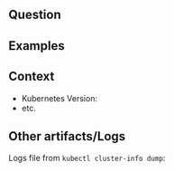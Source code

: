 ## Question

<!--- Please describe the behavior you are expecting -->


## Examples

<!--- Please provide examples related to provided question -->


## Context

<!--- Please provide any relevant information about your setup. This is important in case the issue is not reproducible except for under certain conditions. -->

* Kubernetes Version:
* etc.

## Other artifacts/Logs

<!--- Please include any relevant log snippets or files here. Collect the logs via cluster-info dump.-->
Logs file from ``kubectl cluster-info dump``:
